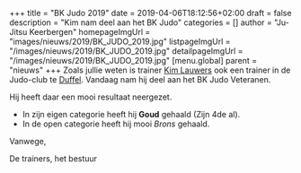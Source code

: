 +++
title = "BK Judo 2019"
date = 2019-04-06T18:12:56+02:00
draft = false
description = "Kim nam deel aan het BK Judo"
categories = []
author = "Ju-Jitsu Keerbergen"
homepageImgUrl = "images/nieuws/2019/BK_JUDO_2019.jpg"
listpageImgUrl = "/images/nieuws/2019/BK_JUDO_2019.jpg"
detailpageImgUrl = "/images/nieuws/2019/BK_JUDO_2019.jpg"
[menu.global]
    parent = "nieuws"
+++
Zoals jullie weten is trainer [Kim Lauwers](https://www.jujitsukeerbergen.be/trainers/#Kim_Lauwers) ook een trainer in de Judo-club te [Duffel](http://judoduffel.be).
Vandaag nam hij deel aan het BK Judo Veteranen. 

Hij heeft daar een mooi resultaat neergezet. 

* In zijn eigen categorie heeft hij **Goud** gehaald (Zijn 4de al).
* In de open categorie heeft hij mooi *Brons* gehaald.

Vanwege,

De trainers, het bestuur